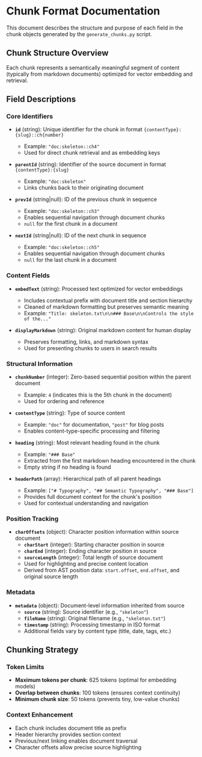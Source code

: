 # Chunk Format Documentation

This document describes the structure and purpose of each field in the chunk objects generated by the `generate_chunks.py` script.

## Chunk Structure Overview

Each chunk represents a semantically meaningful segment of content (typically from markdown documents) optimized for vector embedding and retrieval.

## Field Descriptions

### Core Identifiers

- **`id`** (string): Unique identifier for the chunk in format `{contentType}:{slug}::ch{number}`
  - Example: `"doc:skeleton::ch4"`
  - Used for direct chunk retrieval and as embedding keys

- **`parentId`** (string): Identifier of the source document in format `{contentType}:{slug}`
  - Example: `"doc:skeleton"`
  - Links chunks back to their originating document

- **`prevId`** (string|null): ID of the previous chunk in sequence
  - Example: `"doc:skeleton::ch3"`
  - Enables sequential navigation through document chunks
  - `null` for the first chunk in a document

- **`nextId`** (string|null): ID of the next chunk in sequence
  - Example: `"doc:skeleton::ch5"`
  - Enables sequential navigation through document chunks
  - `null` for the last chunk in a document

### Content Fields

- **`embedText`** (string): Processed text optimized for vector embeddings
  - Includes contextual prefix with document title and section hierarchy
  - Cleaned of markdown formatting but preserves semantic meaning
  - Example: `"Title: skeleton.txt\n\n### Base\n\nControls the style of the..."`

- **`displayMarkdown`** (string): Original markdown content for human display
  - Preserves formatting, links, and markdown syntax
  - Used for presenting chunks to users in search results

### Structural Information

- **`chunkNumber`** (integer): Zero-based sequential position within the parent document
  - Example: `4` (indicates this is the 5th chunk in the document)
  - Used for ordering and reference

- **`contentType`** (string): Type of source content
  - Example: `"doc"` for documentation, `"post"` for blog posts
  - Enables content-type-specific processing and filtering

- **`heading`** (string): Most relevant heading found in the chunk
  - Example: `"### Base"`
  - Extracted from the first markdown heading encountered in the chunk
  - Empty string if no heading is found

- **`headerPath`** (array): Hierarchical path of all parent headings
  - Example: `["# Typography", "## Semantic Typography", "### Base"]`
  - Provides full document context for the chunk's position
  - Used for contextual understanding and navigation

### Position Tracking

- **`charOffsets`** (object): Character position information within source document
  - **`charStart`** (integer): Starting character position in source
  - **`charEnd`** (integer): Ending character position in source
  - **`sourceLength`** (integer): Total length of source document
  - Used for highlighting and precise content location
  - Derived from AST position data: `start.offset`, `end.offset`, and original source length

### Metadata

- **`metadata`** (object): Document-level information inherited from source
  - **`source`** (string): Source identifier (e.g., `"skeleton"`)
  - **`fileName`** (string): Original filename (e.g., `"skeleton.txt"`)
  - **`timestamp`** (string): Processing timestamp in ISO format
  - Additional fields vary by content type (title, date, tags, etc.)

## Chunking Strategy

### Token Limits
- **Maximum tokens per chunk**: 625 tokens (optimal for embedding models)
- **Overlap between chunks**: 100 tokens (ensures context continuity)
- **Minimum chunk size**: 50 tokens (prevents tiny, low-value chunks)

### Context Enhancement
- Each chunk includes document title as prefix
- Header hierarchy provides section context
- Previous/next linking enables document traversal
- Character offsets allow precise source highlighting
